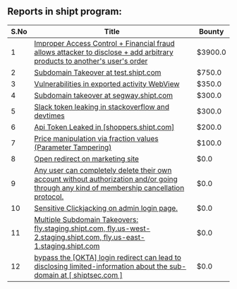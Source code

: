 ## Reports in shipt program:
| S.No | Title | Bounty |
| ---- | ----- | ------ |
| 1 | [Improper Access Control + Financial fraud allows attacker to disclose + add arbitrary products to another's user's order ](https://hackerone.com/reports/1903322) | $3900.0 |
| 2 | [Subdomain Takeover at test.shipt.com](https://hackerone.com/reports/387760) | $750.0 |
| 3 | [Vulnerabilities in exported activity WebView](https://hackerone.com/reports/414101) | $350.0 |
| 4 | [Subdomain takeover at segway.shipt.com](https://hackerone.com/reports/389783) | $300.0 |
| 5 | [Slack token leaking in stackoverflow and devtimes ](https://hackerone.com/reports/448849) | $300.0 |
| 6 | [Api Token Leaked in [shoppers.shipt.com]](https://hackerone.com/reports/979333) | $200.0 |
| 7 | [Price manipulation via fraction values (Parameter Tampering)](https://hackerone.com/reports/388564) | $100.0 |
| 8 | [Open redirect on marketing site](https://hackerone.com/reports/219447) | $0.0 |
| 9 | [Any user can completely delete their own account without authorization and/or going through any kind of membership cancellation protocol.](https://hackerone.com/reports/317507) | $0.0 |
| 10 | [Sensitive Clickjacking on admin login page.](https://hackerone.com/reports/389145) | $0.0 |
| 11 | [Multiple Subdomain Takeovers: fly.staging.shipt.com, fly.us-west-2.staging.shipt.com, fly.us-east-1.staging.shipt.com](https://hackerone.com/reports/576857) | $0.0 |
| 12 | [bypass  the [OKTA] login redirect can  lead to disclosing limited-information about the sub-domain at [ shiptsec.com ]](https://hackerone.com/reports/968699) | $0.0 |
